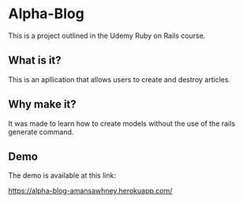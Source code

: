 # Alpha-Blog
This is a project outlined in the Udemy Ruby on Rails course.

## What is it?

This is an apllication that allows users to create and destroy articles.

## Why make it?

It was made to learn how to create models without the use of the rails generate command. 

## Demo

The demo is available at this link:

https://alpha-blog-amansawhney.herokuapp.com/

